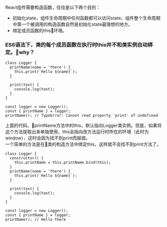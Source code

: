 React组件需要构造函数，往往是以下两个目的：  
* 初始化state，组件生命周期中任何函数都可以访问state，组件整个生命周期中第一个被调用的构造函数自然是初始化state最理想的地方。  
* 绑定成员函数的this环境。  

### ES6语法下，类的每个成员函数在执行时this并不和类实例自动绑定。why？  

```
class Logger {
  printName(name = 'there') {
    this.print(`Hello ${name}`);
  }

  print(text) {
    console.log(text);
  }
}

const logger = new Logger();
const { printName } = logger;
printName(); // TypeError: Cannot read property 'print' of undefined
```   
上面的代码，printName方法中的this，默认指向Logger类实例。但是，如果将这个方法提取出来单独使用，this会指向改方法运行时所在的环境（此时为window），这时会因为找不到print而报错。  
一个简单的方法是在类的构造方法中绑定this，这样就不会找不到print方法了。  
```
class Logger {
  constructor() {
    this.printName = this.printName.bind(this);
  }
  printName(name = 'there') {
    this.print(`Hello ${name}`);
  }

  print(text) {
    console.log(text);
  }
}

const logger = new Logger();
const { printName } = logger;
printName(); // Hello there
```